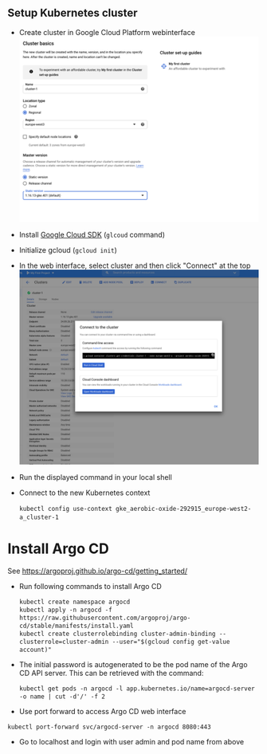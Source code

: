 ## Setup Kubernetes cluster

- Create cluster in Google Cloud Platform webinterface
![](./screenshot1.png)

- Install [Google Cloud SDK](https://cloud.google.com/sdk/docs/install) (`glcoud` command)

- Initialize gcloud (`gcloud init`) 

- In the web interface, select cluster and then click "Connect" at the top
![](./screenshot2.png)

- Run the displayed command in your local shell

- Connect to the new Kubernetes context

  `kubectl config use-context gke_aerobic-oxide-292915_europe-west2-a_cluster-1`


# Install Argo CD

See https://argoproj.github.io/argo-cd/getting_started/

- Run following commands to install Argo CD

  ```
  kubectl create namespace argocd
  kubectl apply -n argocd -f https://raw.githubusercontent.com/argoproj/argo-cd/stable/manifests/install.yaml
  kubectl create clusterrolebinding cluster-admin-binding --clusterrole=cluster-admin --user="$(gcloud config get-value account)"
  ```
  
- The initial password is autogenerated to be the pod name of the Argo CD API server. This can be retrieved with the command:

  ```
  kubectl get pods -n argocd -l app.kubernetes.io/name=argocd-server -o name | cut -d'/' -f 2
  ```
  
 - Use port forward to access Argo CD web interface

  ```
  kubectl port-forward svc/argocd-server -n argocd 8080:443
  ```

- Go to localhost and login with user admin and pod name from above


